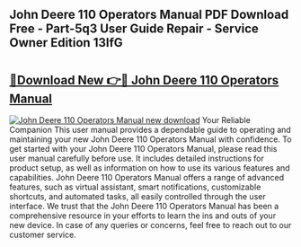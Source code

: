## John Deere 110 Operators Manual PDF Download Free - Part-5q3 User Guide Repair - Service Owner Edition 13IfG

# <h2><a href="http://bc91945.oget.top/?id=John+Deere+110+Operators+Manual">🔗Download New 👉🔴 John Deere 110 Operators Manual</a></h2>

[![John Deere 110 Operators Manual new download](https://i.imgur.com/5g1atiW.png)](http://bc91945.oget.top/?id=John+Deere+110+Operators+Manual)
Your Reliable Companion This user manual provides a dependable guide to operating and maintaining your new John Deere 110 Operators Manual with confidence. To get started with your John Deere 110 Operators Manual, please read this user manual carefully before use. It includes detailed instructions for product setup, as well as information on how to use its various features and capabilities. John Deere 110 Operators Manual offers a range of advanced features, such as virtual assistant, smart notifications, customizable shortcuts, and automated tasks, all easily controlled through the user interface. We trust that the John Deere 110 Operators Manual has been a comprehensive resource in your efforts to learn the ins and outs of your new device. In case of any queries or concerns, feel free to reach out to our customer service.
